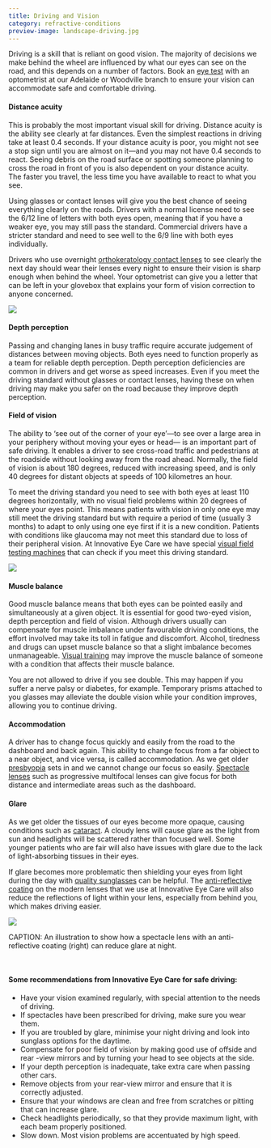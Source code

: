 ```yaml
---
title: Driving and Vision
category: refractive-conditions
preview-image: landscape-driving.jpg
---
```

<div class="employee-heading">
<p>Driving is a skill that is reliant on good vision. The majority of decisions we make behind the wheel are influenced by what our eyes can see on the road, and this depends on a number of factors. Book an <a href="/what-we-do/eye-exam">eye test</a> with an optometrist at our Adelaide or Woodville branch to ensure your vision can accommodate safe and comfortable driving.</p>
</div> 

#### Distance acuity

This is probably the most important visual skill for driving. Distance acuity is the ability see clearly at far distances. Even the simplest reactions in driving take at least 0.4 seconds. If your distance acuity is poor, you might not see a stop sign until you are almost on it—and you may not have 0.4 seconds to react. Seeing debris on the road surface or spotting someone planning to cross the road in front of you is also dependent on your distance acuity. The faster you travel, the less time you have available to react to what you see. 

Using glasses or contact lenses will give you the best chance of seeing everything clearly on the roads. Drivers with a normal license need to see the 6/12 line of letters with both eyes open, meaning that if you have a weaker eye, you may still pass the standard. Commercial drivers have a stricter standard and need to see well to the 6/9 line with both eyes individually. 

Drivers who use overnight [orthokeratology contact lenses](/what-we-do/orthokeratology) to see clearly the next day should wear their lenses every night to ensure their vision is sharp enough when behind the wheel. Your optometrist can give you a letter that can be left in your glovebox that explains your form of vision correction to anyone concerned.

![](/uploads/driving-letter-chart.jpg)

#### Depth perception

Passing and changing lanes in busy traffic require accurate judgement of distances between moving objects. Both eyes need to function properly as a team for reliable depth perception. Depth perception deficiencies are common in drivers and get worse as speed increases. Even if you meet the driving standard without glasses or contact lenses, having these on when driving may make you safer on the road because they improve depth perception.

#### Field of vision

The ability to ‘see out of the corner of your eye’—to see over a large area in your periphery without moving your eyes or head— is an important part of safe driving. It enables a driver to see cross-road traffic and pedestrians at the roadside without looking away from the road ahead. Normally, the field of vision is about 180 degrees, reduced with increasing speed, and is only 40 degrees for distant objects at speeds of 100 kilometres an hour. 

To meet the driving standard you need to see with both eyes at least 110 degrees horizontally, with no visual field problems within 20 degrees of where your eyes point. This means patients with vision in only one eye may still meet the driving standard but with require a period of time (usually 3 months) to adapt to only using one eye first if it is a new condition. Patients with conditions like glaucoma may not meet this standard due to loss of their peripheral vision. At Innovative Eye Care we have special [visual field testing machines](/what-we-do/visual-field-testing) that can check if you meet this driving standard.

![](/uploads/driving-and-vision.jpeg)

#### Muscle balance

Good muscle balance means that both eyes can be pointed easily and simultaneously at a given object. It is essential for good two-eyed vision, depth perception and field of vision. Although drivers usually can compensate for muscle imbalance under favourable driving conditions, the effort involved may take its toll in fatigue and discomfort. Alcohol, tiredness and drugs can upset muscle balance so that a slight imbalance becomes unmanageable. [Visual training](/what-we-do/vision-training) may improve the muscle balance of someone with a condition that affects their muscle balance.

You are not allowed to drive if you see double. This may happen if you suffer a nerve palsy or diabetes, for example. Temporary prisms attached to you glasses may alleviate the double vision while your condition improves, allowing you to continue driving.

#### Accommodation

A driver has to change focus quickly and easily from the road to the dashboard and back again. This ability to change focus from a far object to a near object, and vice versa, is called accommodation. As we get older [presbyopia](/what-we-do/presbyopia) sets in and we cannot change our focus so easily. [Spectacle lenses](/what-we-do/spectacle-lenses) such as progressive multifocal lenses can give focus for both distance and intermediate areas such as the dashboard.

#### Glare

As we get older the tissues of our eyes become more opaque, causing conditions such as [cataract](/what-we-do/cataract). A cloudy lens will cause glare as the light from sun and headlights will be scattered rather than focused well. Some younger patients who are fair will also have issues with glare due to the lack of light-absorbing tissues in their eyes.

If glare becomes more problematic then shielding your eyes from light during the day with [quality sunglasses](/what-we-do/sunglasses) can be helpful. The [anti-reflective coating](/what-we-do/spectacle-lenses) on the modern lenses that we use at Innovative Eye Care will also reduce the reflections of light within your lens, especially from behind you, which makes driving easier.

![](/uploads/anti-glare-lenses.jpg)

CAPTION: An illustration to show how a spectacle lens with an anti-reflective coating (right) can reduce glare at night.

<br>

#### Some recommendations from Innovative Eye Care for safe driving:

* Have your vision examined regularly, with special attention to the needs of driving.
* If spectacles have been prescribed for driving, make sure you wear them.
* If you are troubled by glare, minimise your night driving and look into sunglass options for the daytime.
* Compensate for poor field of vision by making good use of offside and rear -view mirrors and by turning your head to see objects at the side.
* If your depth perception is inadequate, take extra care when passing other cars.
* Remove objects from your rear-view mirror and ensure that it is correctly adjusted.
* Ensure that your windows are clean and free from scratches or pitting that can increase glare.
* Check headlights periodically, so that they provide maximum light, with each beam properly positioned.
* Slow down. Most vision problems are accentuated by high speed.
